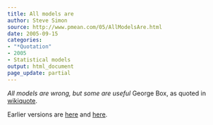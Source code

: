```yaml
---
title: All models are
author: Steve Simon
source: http://www.pmean.com/05/AllModelsAre.html
date: 2005-09-15
categories:
- "*Quotation"
- 2005
- Statistical models
output: html_document
page_update: partial
---
```


*All models are wrong, but some are useful* George Box, as quoted in [wikiquote][wik1].

<!---More--->

Earlier versions are [here][sim1] and [here][sim2].

[sim1]: http://www.pmean.com/07/AllModelsAre.html
[sim2]: http://new.pmean.com/all-models-are/
[wik1]: http://en.wikiquote.org/wiki/George_E._P._Box

